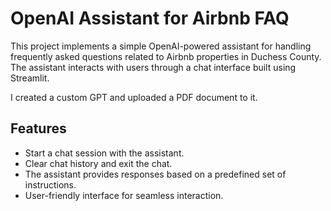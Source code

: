 # OpenAI Assistant for Airbnb FAQ

This project implements a simple OpenAI-powered assistant for handling frequently asked questions related to Airbnb properties in Duchess County. The assistant interacts with users through a chat interface built using Streamlit.

I created a custom GPT and uploaded a PDF document to it.

## Features

- Start a chat session with the assistant.
- Clear chat history and exit the chat.
- The assistant provides responses based on a predefined set of instructions.
- User-friendly interface for seamless interaction.
